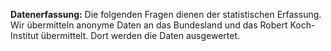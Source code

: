 __Datenerfassung:__ Die folgenden Fragen dienen der statistischen Erfassung. Wir übermitteln anonyme Daten an das Bundesland und das Robert Koch-Institut übermittelt. Dort werden die Daten ausgewertet.  
